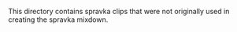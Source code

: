 This directory contains spravka clips that were not originally used in creating the spravka mixdown.
